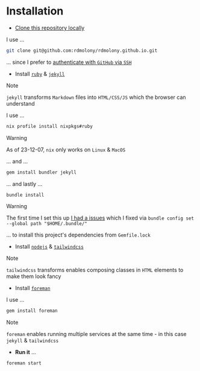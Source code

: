 # Installation

- [Clone this repository locally](https://docs.github.com/en/repositories/creating-and-managing-repositories/cloning-a-repository)

I use ...

```sh
git clone git@github.com:rdmolony/rdmolony.github.io.git
```

... since I prefer to [authenticate with `GitHub` via `SSH`](https://docs.github.com/en/authentication/connecting-to-github-with-ssh)

- Install [`ruby`](https://ruby-lang.org/) & [`jekyll`](https://jekyllrb.com/)
  
> [!NOTE]
> `jekyll` transforms `Markdown` files into `HTML/CSS/JS` which the browser can understand

I use ...

```sh
nix profile install nixpkgs#ruby
```

> [!WARNING]
> As of 23-12-07, `nix` only works on `Linux` & `MacOS`

... and ...

```sh
gem install bundler jekyll
```

... and lastly ...

```sh
bundle install
```

> [!WARNING]
> The first time I set this up [I had a issues](https://github.com/rdmolony/til/blob/2b968e9e27516516c1afdbd979a4e183f640acae/til/fix-gem-not-installed-on-my-machine.md) which I fixed via `bundle config set --global path "$HOME/.bundle/"`

... to install this project's dependencies from `Gemfile.lock`


- Install [`nodejs`](https://nodejs.org/) & [`tailwindcss`](https://tailwindcss.com/)

> [!NOTE]
> `tailwindcss` transforms enables composing classes in `HTML` elements to make them look fancy

- Install [`foreman`](https://github.com/ddollar/foreman)

I use ...

```sh
gem install foreman
```

> [!NOTE]
> `foreman` enables running multiple services at the same time - in this case `jekyll` & `tailwindcss`

- **Run it** ...

```sh
foreman start
```
